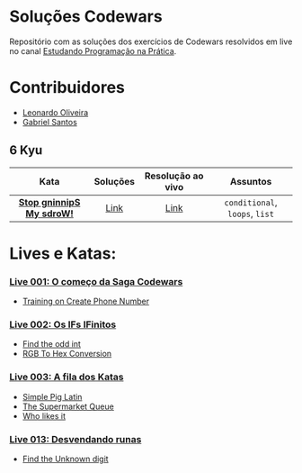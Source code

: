 # Soluções Codewars

Repositório com as soluções dos exercícios de Codewars resolvidos em live no canal
[Estudando Programação na Prática](https://youtube.com/channel/UCrr9mziS3eGCM7imKhyU0HA).

# Contribuidores

- [Leonardo Oliveira](https://github.com/olv-leo)
- [Gabriel Santos](https://github.com/santos-bino)


## 6 Kyu 
|Kata    |Soluções    |Resolução ao vivo    |Assuntos  |
|:------:|:----------:|:-------------------:|:--------:|
|**[Stop gninnipS My sdroW!](https://www.codewars.com/kata/5264d2b162488dc400000001)**|[Link](https://github.com/Estudando-Programacao-na-Pratica/solucoes-codewars/tree/main/live001%20-%20Stop%20gninnipS%20My%20sdroW!)|[Link](https://youtu.be/2jSXuPXfYko)| `conditional`, `loops`, `list`


# Lives e Katas:
### [Live 001: O começo da Saga Codewars](https://youtu.be/2jSXuPXfYko)
- [Training on Create Phone Number](https://github.com/Estudando-Programacao-na-Pratica/solucoes-codewars/tree/main/live001%20-%20Training%20on%20Create%20Phone%20Number)

### [Live 002: Os IFs IFinitos](https://youtu.be/P6khcpFts2E)

- [Find the odd int](https://github.com/Estudando-Programacao-na-Pratica/solucoes-codewars/tree/main/live002%20-%20Find%20the%20odd%20int)
- [RGB To Hex Conversion](https://github.com/Estudando-Programacao-na-Pratica/solucoes-codewars/tree/main/live002%20-%20RGB%20To%20Hex%20Conversion)

### [Live 003: A fila dos Katas](https://youtu.be/Jz5JlUd7EX4)

- [Simple Pig Latin](https://github.com/Estudando-Programacao-na-Pratica/solucoes-codewars/tree/main/live003%20-%20Simple%20Pig%20Latin)
- [The Supermarket Queue](https://github.com/Estudando-Programacao-na-Pratica/solucoes-codewars/tree/main/live003%20-%20The%20Supermarket%20Queue)
- [Who likes it](https://github.com/Estudando-Programacao-na-Pratica/solucoes-codewars/tree/main/live003%20-%20Who%20likes%20it)

### [Live 013: Desvendando runas](https://youtu.be/sxoBPzELRZI)

- [Find the Unknown digit](https://github.com/Estudando-Programacao-na-Pratica/solucoes-codewars/tree/main/live012_Find_the_Unknown_digit)

